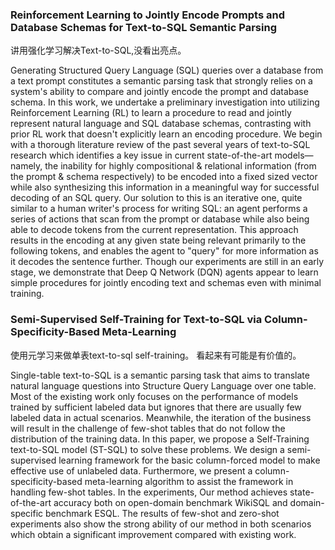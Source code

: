 ### Reinforcement Learning to Jointly Encode Prompts and Database Schemas for Text-to-SQL Semantic Parsing

讲用强化学习解决Text-to-SQL,没看出亮点。

Generating Structured Query Language (SQL) queries over a database from a text prompt constitutes a semantic parsing task that strongly relies on a system's ability to compare and jointly encode the prompt and database schema. In this work, we undertake a preliminary investigation into utilizing Reinforcement Learning (RL) to learn a procedure to read and jointly represent natural language and SQL database schemas, contrasting with prior RL work that doesn't explicitly learn an encoding procedure. We begin with a thorough literature review of the past several years of text-to-SQL research which identifies a key issue in current state-of-the-art models—namely, the inability for highly compositional & relational information (from the prompt & schema respectively) to be encoded into a fixed sized vector while also synthesizing this information in a meaningful way for successful decoding of an SQL query. Our solution to this is an iterative one, quite similar to a human writer's process for writing SQL: an agent performs a series of actions that scan from the prompt or database while also being able to decode tokens from the current representation. This approach results in the encoding at any given state being relevant primarily to the following tokens, and enables the agent to "query" for more information as it decodes the sentence further. Though our experiments are still in an early stage, we demonstrate that Deep Q Network (DQN) agents appear to learn simple procedures for jointly encoding text and schemas even with minimal training.

### Semi-Supervised Self-Training for Text-to-SQL via Column-Specificity-Based Meta-Learning


使用元学习来做单表text-to-sql self-training。 看起来有可能是有价值的。

Single-table text-to-SQL is a semantic parsing task that aims to translate natural language questions into Structure Query Language over one table. Most of the existing work only focuses on the performance of models trained by sufficient labeled data but ignores that there are usually few labeled data in actual scenarios. Meanwhile, the iteration of the business will result in the challenge of few-shot tables that do not follow the distribution of the training data. In this paper, we propose a Self-Training text-to-SQL model (ST-SQL) to solve these problems. We design a semi-supervised learning framework for the basic column-forced model to make effective use of unlabeled data. Furthermore, we present a column-specificity-based meta-learning algorithm to assist the framework in handling few-shot tables. In the experiments, Our method achieves state-of-the-art accuracy both on open-domain benchmark WikiSQL and domain-specific benchmark ESQL. The results of few-shot and zero-shot experiments also show the strong ability of our method in both scenarios which obtain a significant improvement compared with existing work.






